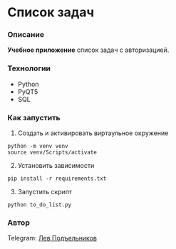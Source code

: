 
# Список задач
### Описание
**Учебное приложение** список задач с авторизацией.

### Технологии
- Python
- PyQT5
- SQL

### Как запустить
1. Создать и активировать виртаульное окружение
 ```
python -m venv venv
source venv/Scripts/activate
```  
2. Установить зависимости
```
pip install -r requirements.txt
```
3. Запустить скрипт
```
python to_do_list.py
```

### Автор
Telegram: [Лев Подъельников](https://t.me/podlev)
